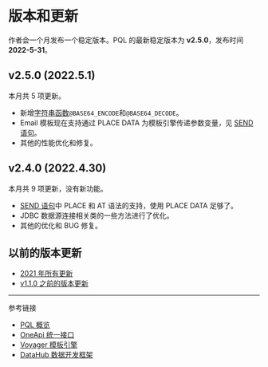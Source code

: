# 版本和更新

作者会一个月发布一个稳定版本。PQL 的最新稳定版本为 **v2.5.0**，发布时间 **2022-5-31**。

## v2.5.0 (2022.5.1)

本月共 5 项更新。

* 新增[字符串函数](/pql/function-text.md)`@BASE64_ENCODE`和`@BASE64_DECODE`。
* Email 模板现在支持通过 PLACE DATA 为模板引擎传递参数变量，见 [SEND 语句](/pql/send.md)。
* 其他的性能优化和修复。

## v2.4.0 (2022.4.30)

本月共 9 项更新，没有新功能。

* [SEND 语句](/pql/send.md)中 PLACE 和 AT 语法的支持，使用 PLACE DATA 足够了。
* JDBC 数据源连接相关类的一些方法进行了优化。
* 其他的优化和 BUG 修复。

## 以前的版本更新

* [2021 年所有更新](/pql/history-2021.md)
* [v1.1.0 之前的版本更新](/pql/history.md)

---
参考链接

* [PQL 概览](/pql/overview.md)
* [OneApi 统一接口](/oneapi/overview.md)
* [Voyager 模板引擎](/voyager/overview.md)
* [DataHub 数据开发框架](/datahub/overview.md)

